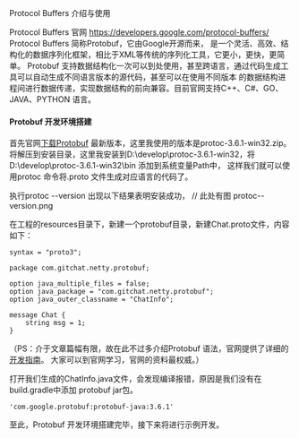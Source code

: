 Protocol Buffers 介绍与使用

Protocol Buffers 官网 https://developers.google.com/protocol-buffers/
Protocol Buffers 简称Protobuf，它由Google开源而来， 是一个灵活、高效、结构化的数据序列化框架，相比于XML等传统的序列化工具，它更小，更快，更简单。
Protobuf 支持数据结构化一次可以到处使用，甚至跨语言，通过代码生成工具可以自动生成不同语言版本的源代码，甚至可以在使用不同版本
的数据结构进程间进行数据传递，实现数据结构的前向兼容。目前官网支持C++、C#、GO、JAVA、PYTHON 语言。

#### Protobuf 开发环境搭建
首先官网[下载Protobuf](https://github.com/protocolbuffers/protobuf/releases) 最新版本，这里我使用的版本是protoc-3.6.1-win32.zip。
将解压到安装目录，这里我安装到D:\develop\protoc-3.6.1-win32，将D:\develop\protoc-3.6.1-win32\bin 添加到系统变量Path中，
这样我们就可以使用protoc 命令将.proto 文件生成对应语言的代码了。

执行protoc --version 出现以下结果表明安装成功，
// 此处有图 protoc--version.png

在工程的resources目录下，新建一个protobuf目录，新建Chat.proto文件，内容如下：
```text
syntax = "proto3";

package com.gitchat.netty.protobuf;

option java_multiple_files = false;
option java_package = "com.gitchat.netty.protobuf";
option java_outer_classname = "ChatInfo";

message Chat {
    string msg = 1;
}

```
（PS：介于文章篇幅有限，故在此不过多介绍Protobuf 语法，官网提供了详细的[开发指南](https://developers.google.com/protocol-buffers/docs/overview)。
大家可以到官网学习，官网的资料最权威。）

打开我们生成的ChatInfo.java文件，会发现编译报错，原因是我们没有在build.gradle中添加 protobuf jar包。
```text
'com.google.protobuf:protobuf-java:3.6.1'
```
至此，Protobuf 开发环境搭建完毕，接下来将进行示例开发。

